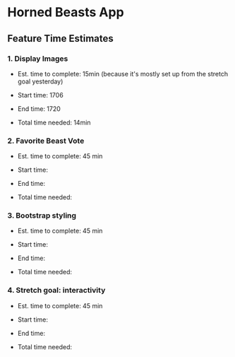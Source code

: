 # Horned Beasts App

## Feature Time Estimates

### 1. Display Images

- Est. time to complete: 15min (because it's mostly set up from the stretch goal yesterday)

- Start time: 1706

- End time: 1720

- Total time needed: 14min

### 2. Favorite Beast Vote

- Est. time to complete: 45 min

- Start time:

- End time:

- Total time needed:

### 3. Bootstrap styling

- Est. time to complete: 45 min

- Start time:

- End time:

- Total time needed:

### 4. Stretch goal: interactivity

- Est. time to complete: 45 min

- Start time:

- End time:

- Total time needed: